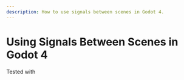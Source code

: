 ```yaml
---
description: How to use signals between scenes in Godot 4.
---
```


<!-- Gets the meta data og:title.  -->
# Using Signals Between Scenes in Godot 4

Tested with <Badge type="tip" text="Godot 4.1.1" /> <Badge type="tip" text="GDScript" />



